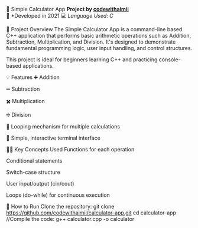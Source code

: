 🧮 Simple Calculator App
**Project by [codewithaimii](https://github.com/codewithaimii)**  
📅 *Developed in 2021
💻 *Language Used: C*

📌 Project Overview
The Simple Calculator App is a command-line based C++ application that performs basic arithmetic operations such as Addition, Subtraction, Multiplication, and Division. It's designed to demonstrate fundamental programming logic, user input handling, and control structures.

This project is ideal for beginners learning C++ and practicing console-based applications.

💡 Features
➕ Addition

➖ Subtraction

✖️ Multiplication

➗ Division

🔁 Looping mechanism for multiple calculations

📃 Simple, interactive terminal interface

🧑‍💻 Key Concepts Used
Functions for each operation

Conditional statements

Switch-case structure

User input/output (cin/cout)

Loops (do-while) for continuous execution

🚀 How to Run
Clone the repository:
git clone https://github.com/codewithaimii/calculator-app.git
cd calculator-app
//Compile the code:
g++ calculator.cpp -o calculator
